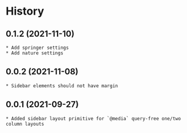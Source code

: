 # History

## 0.1.2 (2021-11-10)
    * Add springer settings
    * Add nature settings

## 0.0.2 (2021-11-08)
	* Sidebar elements should not have margin

## 0.0.1 (2021-09-27)
	* Added sidebar layout primitive for `@media` query-free one/two column layouts
